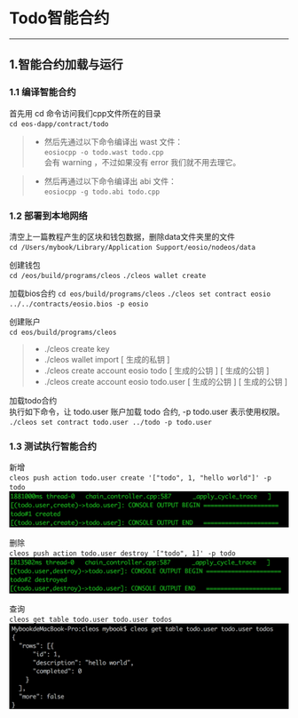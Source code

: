 # Todo智能合约
---
## 1.智能合约加载与运行
### 1.1 编译智能合约

首先用 cd 命令访问我们cpp文件所在的目录<br>
`cd eos-dapp/contract/todo`
>* 然后先通过以下命令编译出 wast 文件：<br>
`eosiocpp -o todo.wast todo.cpp`<br>
会有 warning ，不过如果没有 error 我们就不用去理它。

>* 然后再通过以下命令编译出 abi 文件：<br>
`eosiocpp -g todo.abi todo.cpp`

### 1.2 部署到本地网络
清空上一篇教程产生的区块和钱包数据，删除data文件夹里的文件<br>
`cd /Users/mybook/Library/Application Support/eosio/nodeos/data`

创建钱包<br>
`cd /eos/build/programs/cleos`
`./cleos wallet create`

加载bios合约
`cd eos/build/programs/cleos`
`./cleos set contract eosio ../../contracts/eosio.bios -p eosio`

创建账户<br>
`cd eos/build/programs/cleos`
> * ./cleos create key
> * ./cleos wallet import [ 生成的私钥 ]
> * ./cleos create account eosio todo [ 生成的公钥 ] [ 生成的公钥 ]
> * ./cleos create account eosio todo.user [ 生成的公钥 ] [ 生成的公钥 ]

加载todo合约<br>
执行如下命令，让 todo.user 账户加载 todo 合约, -p todo.user 表示使用权限。<br>
`./cleos set contract todo.user ../todo -p todo.user`

### 1.3 测试执行智能合约
新增<br>
`cleos push action todo.user create '["todo", 1, "hello world"]' -p todo`<br>
![](picture/todo_create.png)

删除<br>
`cleos push action todo.user destroy '["todo", 1]' -p todo`<br>
![](picture/todo_delete.png)

查询<br>
`cleos get table todo.user todo.user todos`<br>
![](picture/todo_get.png)